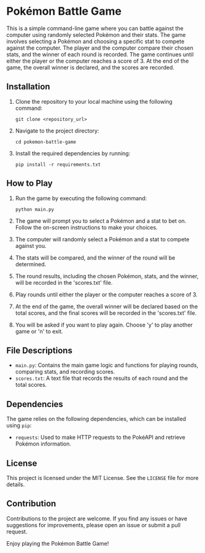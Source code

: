 

# Pokémon Battle Game

This is a simple command-line game where you can battle against the computer using randomly selected Pokémon and their stats. The game involves selecting a Pokémon and choosing a specific stat to compete against the computer. The player and the computer compare their chosen stats, and the winner of each round is recorded. The game continues until either the player or the computer reaches a score of 3. At the end of the game, the overall winner is declared, and the scores are recorded.

## Installation

1. Clone the repository to your local machine using the following command:
   ```
   git clone <repository_url>
   ```

2. Navigate to the project directory:
   ```
   cd pokemon-battle-game
   ```

3. Install the required dependencies by running:
   ```
   pip install -r requirements.txt
   ```

## How to Play

1. Run the game by executing the following command:
   ```
   python main.py
   ```

2. The game will prompt you to select a Pokémon and a stat to bet on. Follow the on-screen instructions to make your choices.

3. The computer will randomly select a Pokémon and a stat to compete against you.

4. The stats will be compared, and the winner of the round will be determined.

5. The round results, including the chosen Pokémon, stats, and the winner, will be recorded in the 'scores.txt' file.

6. Play rounds until either the player or the computer reaches a score of 3.

7. At the end of the game, the overall winner will be declared based on the total scores, and the final scores will be recorded in the 'scores.txt' file.

8. You will be asked if you want to play again. Choose 'y' to play another game or 'n' to exit.

## File Descriptions

- `main.py`: Contains the main game logic and functions for playing rounds, comparing stats, and recording scores.
- `scores.txt`: A text file that records the results of each round and the total scores.

## Dependencies

The game relies on the following dependencies, which can be installed using `pip`:
- `requests`: Used to make HTTP requests to the PokéAPI and retrieve Pokémon information.

## License

This project is licensed under the MIT License. See the `LICENSE` file for more details.

## Contribution

Contributions to the project are welcome. If you find any issues or have suggestions for improvements, please open an issue or submit a pull request.

Enjoy playing the Pokémon Battle Game!
